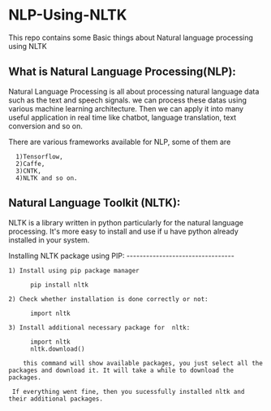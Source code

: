 
# NLP-Using-NLTK
This repo contains some Basic things about Natural language processing using NLTK


What is Natural Language Processing(NLP):
-----------------------------------------
  Natural Language Processing is all about processing natural language data such as the text and speech signals. we can process these datas using various machine learning architecture. Then we can apply it into many useful application in real time like chatbot, language translation, text conversion and so on.

  There are various frameworks available for NLP, some of them are
  
      1)Tensorflow,
      2)Caffe,
      3)CNTK,
      4)NLTK and so on.
      
Natural Language Toolkit (NLTK):
-----------------------------------
  NLTK is a library written in python particularly for the natural language processing. It's more easy to install and use if u have python already installed in your system.
  
   Installing NLTK package using PIP:
    ---------------------------------
    
    1) Install using pip package manager
    
          pip install nltk
          
    2) Check whether installation is done correctly or not:
     
          import nltk
       
    3) Install additional necessary package for  nltk:
    
          import nltk
          nltk.download()
          
        this command will show available packages, you just select all the packages and download it. It will take a while to download the packages. 
       
     If everything went fine, then you sucessfully installed nltk and their additional packages.
